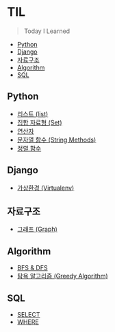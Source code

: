 # TIL

> Today I Learned


- [Python](#Python)
- [Django](#Django)
- [자료구조](#자료구조)
- [Algorithm](#Algorithm)
- [SQL](#SQL)



## Python
- [리스트 (list)](https://github.com/yumin25/TIL/blob/master/Python/%EB%A6%AC%EC%8A%A4%ED%8A%B8%20(list).md)
- [집합 자료형 (Set)](https://github.com/yumin25/TIL/blob/master/Python/%EC%A7%91%ED%95%A9%20%EC%9E%90%EB%A3%8C%ED%98%95%20(set).md)
- [연산자](https://github.com/yumin25/TIL/blob/master/Python/%EC%97%B0%EC%82%B0%EC%9E%90.md)
- [문자열 함수 (String Methods)](https://github.com/yumin25/TIL/blob/master/Python/String%20Methods.md)
- [정렬 함수](https://github.com/yumin25/TIL/blob/master/Python/%EC%A0%95%EB%A0%AC%20%ED%95%A8%EC%88%98.md)


## Django
- [가상환경 (Virtualenv)](https://github.com/yumin25/TIL/blob/master/Django/%EA%B0%80%EC%83%81%ED%99%98%EA%B2%BD(Virtualenv)%20%EC%83%9D%EC%84%B1%20%26%20%EC%A0%81%EC%9A%A9.md)

## 자료구조
- [그래프 (Graph)](https://github.com/yumin25/TIL/blob/master/Data%20Structure/Graph.md)

## Algorithm
- [BFS & DFS](https://github.com/yumin25/TIL/blob/master/Algorithm/BFS%20%26%20DFS.md)
- [탐욕 알고리즘 (Greedy Algorithm)](https://github.com/yumin25/TIL/blob/master/Algorithm/Greedy%20Algorithm.md)

## SQL
- [SELECT](https://github.com/yumin25/TIL/blob/master/SQL/SELECT.md)
- [WHERE](https://github.com/yumin25/TIL/blob/master/SQL/WHERE.md)
